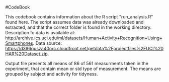 #CodeBook

This codebook contains information about the R script "run_analysis.R" found here.
The script assumes data was already downloaded and extracted, and that the correct folder is found in the working directory.
Description fo data is available at: http://archive.ics.uci.edu/ml/datasets/Human+Activity+Recognition+Using+Smartphones.
Data source: https://d396qusza40orc.cloudfront.net/getdata%2Fprojectfiles%2FUCI%20HAR%20Dataset.zip.

Output file presents all means of 86 of 561 measurments taken in the experiment, that contain mean or std type of measurement.
The means are grouped by subject and activity for tidyness.

